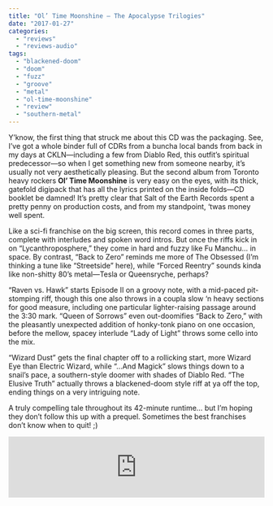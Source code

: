 ```yaml
---
title: "Ol’ Time Moonshine – The Apocalypse Trilogies"
date: "2017-01-27"
categories: 
  - "reviews"
  - "reviews-audio"
tags: 
  - "blackened-doom"
  - "doom"
  - "fuzz"
  - "groove"
  - "metal"
  - "ol-time-moonshine"
  - "review"
  - "southern-metal"
---
```


Y’know, the first thing that struck me about this CD was the packaging. See, I’ve got a whole binder full of CDRs from a buncha local bands from back in my days at CKLN—including a few from Diablo Red, this outfit’s spiritual predecessor—so when I get something new from someone nearby, it’s usually not very aesthetically pleasing. But the second album from Toronto heavy rockers **Ol’ Time Moonshine** is very easy on the eyes, with its thick, gatefold digipack that has all the lyrics printed on the inside folds—CD booklet be damned! It’s pretty clear that Salt of the Earth Records spent a pretty penny on production costs, and from my standpoint, ‘twas money well spent.

Like a sci-fi franchise on the big screen, this record comes in three parts, complete with interludes and spoken word intros. But once the riffs kick in on “Lycanthroposphere,” they come in hard and fuzzy like Fu Manchu… in space. By contrast, “Back to Zero” reminds me more of The Obsessed (I’m thinking a tune like “Streetside” here), while “Forced Reentry” sounds kinda like non-shitty 80’s metal—Tesla or Queensryche, perhaps?

“Raven vs. Hawk” starts Episode II on a groovy note, with a mid-paced pit-stomping riff, though this one also throws in a coupla slow ‘n heavy sections for good measure, including one particular lighter-raising passage around the 3:30 mark. “Queen of Sorrows” even out-doomifies “Back to Zero,” with the pleasantly unexpected addition of honky-tonk piano on one occasion, before the mellow, spacey interlude “Lady of Light” throws some cello into the mix.

“Wizard Dust” gets the final chapter off to a rollicking start, more Wizard Eye than Electric Wizard, while “…And Magick” slows things down to a snail’s pace, a southern-style doomer with shades of Diablo Red. “The Elusive Truth” actually throws a blackened-doom style riff at ya off the top, ending things on a very intriguing note.

A truly compelling tale throughout its 42-minute runtime… but I’m hoping they don’t follow this up with a prequel. Sometimes the best franchises don’t know when to quit! ;)

<iframe style="border: 0; width: 100%; height: 120px;" src="https://bandcamp.com/EmbeddedPlayer/album=191235356/size=large/bgcol=ffffff/linkcol=0687f5/tracklist=false/artwork=small/transparent=true/" width="300" height="150" seamless=""><a href="http://oltimemoonshine.bandcamp.com/album/the-apocalypse-trilogies">The Apocalypse Trilogies by Ol' Time Moonshine</a></iframe>
